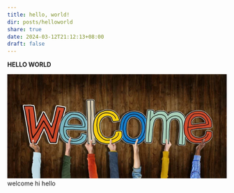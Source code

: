 ```yaml
---
title: hello, world!
dir: posts/helloworld
share: true
date: 2024-03-12T21:12:13+08:00
draft: false
---
```

**HELLO WORLD**

![helloworld_image_1.png](attachments/image_1.png)
welcome hi hello